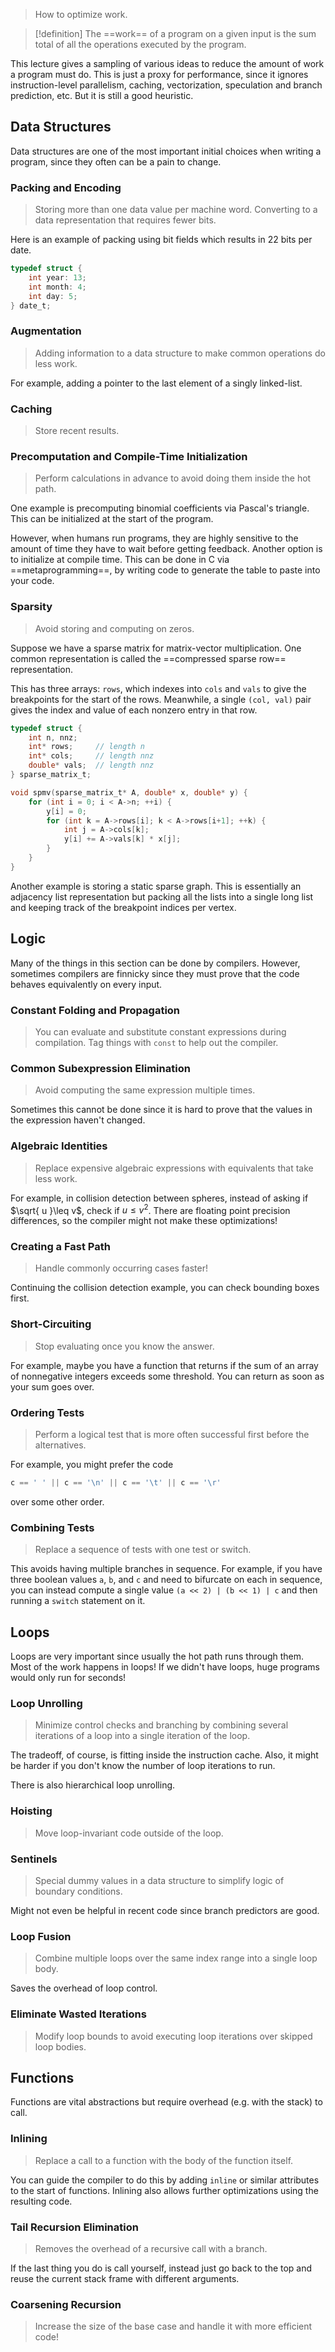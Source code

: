 > How to optimize work.

> [!definition]
> The ==work== of a program on a given input is the sum total of all the operations executed by the program.

This lecture gives a sampling of various ideas to reduce the amount of work a program must do. This is just a proxy for performance, since it ignores instruction-level parallelism, caching, vectorization, speculation and branch prediction, etc. But it is still a good heuristic.

## Data Structures

Data structures are one of the most important initial choices when writing a program, since they often can be a pain to change.

### Packing and Encoding

> Storing more than one data value per machine word. Converting to a data representation that requires fewer bits.

Here is an example of packing using bit fields which results in 22 bits per date.

```c
typedef struct {
	int year: 13;
	int month: 4;
	int day: 5;
} date_t;
```

### Augmentation

> Adding information to a data structure to make common operations do less work.

For example, adding a pointer to the last element of a singly linked-list.
### Caching

> Store recent results.

### Precomputation and Compile-Time Initialization

> Perform calculations in advance to avoid doing them inside the hot path.

One example is precomputing binomial coefficients via Pascal's triangle. This can be initialized at the start of the program.

However, when humans run programs, they are highly sensitive to the amount of time they have to wait before getting feedback. Another option is to initialize at compile time. This can be done in C via ==metaprogramming==, by writing code to generate the table to paste into your code.

### Sparsity

> Avoid storing and computing on zeros.

Suppose we have a sparse matrix for matrix-vector multiplication. One common representation is called the ==compressed sparse row== representation.

This has three arrays: `rows`, which indexes into `cols` and `vals` to give the breakpoints for the start of the rows. Meanwhile, a single `(col, val)` pair gives the index and value of each nonzero entry in that row.

```c
typedef struct {
	int n, nnz;
	int* rows;     // length n
	int* cols;     // length nnz
	double* vals;  // length nnz
} sparse_matrix_t;

void spmv(sparse_matrix_t* A, double* x, double* y) {
	for (int i = 0; i < A->n; ++i) {
		y[i] = 0;
		for (int k = A->rows[i]; k < A->rows[i+1]; ++k) {
			int j = A->cols[k];
			y[i] += A->vals[k] * x[j];
		}
	}
}
```

Another example is storing a static sparse graph. This is essentially an adjacency list representation but packing all the lists into a single long list and keeping track of the breakpoint indices per vertex.

## Logic

Many of the things in this section can be done by compilers. However, sometimes compilers are finnicky since they must prove that the code behaves equivalently on every input.

### Constant Folding and Propagation

> You can evaluate and substitute constant expressions during compilation. Tag things with `const` to help out the compiler.

### Common Subexpression Elimination

> Avoid computing the same expression multiple times.

Sometimes this cannot be done since it is hard to prove that the values in the expression haven't changed.

### Algebraic Identities

> Replace expensive algebraic expressions with equivalents that take less work.

For example, in collision detection between spheres, instead of asking if $\sqrt{ u }\leq v$, check if $u\leq v^{2}$. There are floating point precision differences, so the compiler might not make these optimizations!

### Creating a Fast Path

> Handle commonly occurring cases faster!

Continuing the collision detection example, you can check bounding boxes first.

### Short-Circuiting

> Stop evaluating once you know the answer.

For example, maybe you have a function that returns if the sum of an array of nonnegative integers exceeds some threshold. You can return as soon as your sum goes over.

### Ordering Tests

> Perform a logical test that is more often successful first before the alternatives.

For example, you might prefer the code

```c
c == ' ' || c == '\n' || c == '\t' || c == '\r'
```

over some other order.
### Combining Tests

> Replace a sequence of tests with one test or switch.

This avoids having multiple branches in sequence. For example, if you have three boolean values `a`, `b`, and `c` and need to bifurcate on each in sequence, you can instead compute a single value `(a << 2) | (b << 1) | c` and then running a `switch` statement on it.

## Loops

Loops are very important since usually the hot path runs through them. Most of the work happens in loops! If we didn't have loops, huge programs would only run for seconds!

### Loop Unrolling

> Minimize control checks and branching by combining several iterations of a loop into a single iteration of the loop.

The tradeoff, of course, is fitting inside the instruction cache. Also, it might be harder if you don't know the number of loop iterations to run.

There is also hierarchical loop unrolling.

### Hoisting

> Move loop-invariant code outside of the loop.

### Sentinels

> Special dummy values in a data structure to simplify logic of boundary conditions.

Might not even be helpful in recent code since branch predictors are good.

### Loop Fusion

> Combine multiple loops over the same index range into a single loop body.

Saves the overhead of loop control.

### Eliminate Wasted Iterations

> Modify loop bounds to avoid executing loop iterations over skipped loop bodies.

## Functions

Functions are vital abstractions but require overhead (e.g. with the stack) to call.

### Inlining

> Replace a call to a function with the body of the function itself.

You can guide the compiler to do this by adding `inline` or similar attributes to the start of functions. Inlining also allows further optimizations using the resulting code.

### Tail Recursion Elimination

> Removes the overhead of a recursive call with a branch.

If the last thing you do is call yourself, instead just go back to the top and reuse the current stack frame with different arguments.

### Coarsening Recursion

> Increase the size of the base case and handle it with more efficient code!